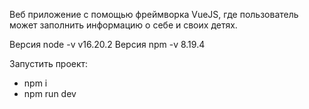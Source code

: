 Веб приложение с помощью фреймворка VueJS, где пользователь может заполнить информацию о себе и своих детях.

Версия node -v v16.20.2
Версия npm -v 8.19.4

Запустить проект:
- npm i
- npm run dev